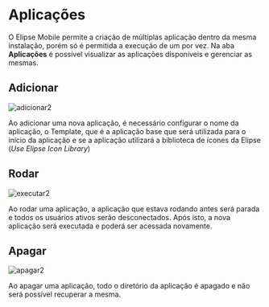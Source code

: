 # Aplicações

O Elipse Mobile permite a criação de múltiplas aplicação dentro da mesma instalação, porém só é permitida a execução de um por vez.
Na aba **Aplicações** é possível visualizar as aplicações disponíveis e gerenciar as mesmas.

## Adicionar

![adicionar2](https://cloud.githubusercontent.com/assets/26389485/24014048/34948ebc-0a62-11e7-9447-063dd0ffb422.png)

Ao adicionar uma nova aplicação, é necessário configurar o nome da aplicação, o Template, que é a aplicação base que será utilizada para o início da aplicação e se a aplicação utilizará a biblioteca de ícones da Elipse (*Use Elipse Icon Library*)

## Rodar

![executar2](https://cloud.githubusercontent.com/assets/26389485/24014050/34b33c90-0a62-11e7-8b53-29498ec9072c.png)

Ao rodar uma aplicação, a aplicação que estava rodando antes será parada e todos os usuários ativos serão desconectados. Após isto, a nova aplicação será executada e poderá ser acessada novamente.

## Apagar

![apagar2](https://cloud.githubusercontent.com/assets/26389485/24014049/349dc1d0-0a62-11e7-89ee-597d04e3ceae.png)

Ao apagar uma aplicação, todo o diretório da aplicação é apagado e não será possível recuperar a mesma.
